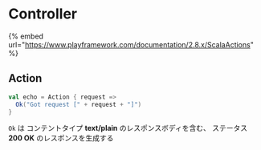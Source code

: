 # Controller

{% embed url="https://www.playframework.com/documentation/2.8.x/ScalaActions" %}

## Action

```scala
val echo = Action { request =>
  Ok("Got request [" + request + "]")
}
```

`Ok` は コンテントタイプ **text/plain** のレスポンスボディを含む、 ステータス **200 OK** のレスポンスを生成する



